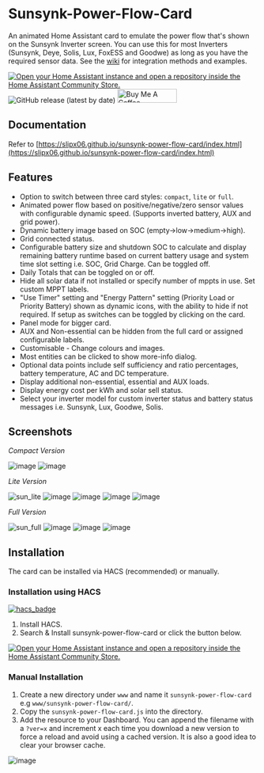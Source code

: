 # Sunsynk-Power-Flow-Card

An animated Home Assistant card to emulate the power flow that's shown on the Sunsynk Inverter screen. You can use this for most Inverters (Sunsynk, Deye, Solis, Lux, FoxESS and Goodwe) as long as you have the required sensor data. See the [wiki](https://github.com/slipx06/sunsynk-power-flow-card/wiki) for integration methods and examples.

[![Open your Home Assistant instance and open a repository inside the Home Assistant Community Store.](https://my.home-assistant.io/badges/hacs_repository.svg)](https://my.home-assistant.io/redirect/hacs_repository/?owner=slipx06&repository=sunsynk-power-flow-card&category=plugin)
 ![GitHub release (latest by date)](https://img.shields.io/github/v/release/slipx06/sunsynk-power-flow-card?style=for-the-badge) <a href="https://www.buymeacoffee.com/slipx" target="_blank"><img src="https://cdn.buymeacoffee.com/buttons/default-orange.png" alt="Buy Me A Coffee" height="28" width="120"></a>

## Documentation

Refer to [https://slipx06.github.io/sunsynk-power-flow-card/index.html](https://slipx06.github.io/sunsynk-power-flow-card/index.html)

## Features

* Option to switch between three card styles: `compact`, `lite` or `full`.
* Animated power flow based on positive/negative/zero sensor values with configurable dynamic speed. (Supports inverted battery, AUX and grid power).
* Dynamic battery image based on SOC (empty->low->medium->high).
* Grid connected status.
* Configurable battery size and shutdown SOC to calculate and display remaining battery runtime based on current battery usage and system time slot setting i.e. SOC, Grid Charge. Can be toggled off.
* Daily Totals that can be toggled on or off.
* Hide all solar data if not installed or specify number of mppts in use. Set custom MPPT labels.
* "Use Timer" setting and "Energy Pattern" setting (Priority Load or Priority Battery) shown as dynamic icons, with the ability to hide if not required. If setup as switches can be toggled by clicking on the card.
* Panel mode for bigger card.
* AUX and Non-essential can be hidden from the full card or assigned configurable labels.
* Customisable - Change colours and images.
* Most entities can be clicked to show more-info dialog.
* Optional data points include self sufficiency and ratio percentages, battery temperature, AC and DC temperature.
* Display additional non-essential, essential and AUX loads.
* Display energy cost per kWh and solar sell status.
* Select your inverter model for custom inverter status and battery status messages i.e. Sunsynk, Lux, Goodwe, Solis.

## Screenshots
*Compact Version*

![image](https://github.com/slipx06/sunsynk-power-flow-card/assets/7227275/ab3574b1-e8e3-487f-b486-f41c2941763a) 
![image](https://github.com/slipx06/sunsynk-power-flow-card/assets/7227275/d9c58df6-d6d4-4796-97bd-e698298576b4)




*Lite Version*

![sun_lite](https://github.com/slipx06/sunsynk-power-flow-card/assets/7227275/a511b3e5-ad0b-429a-915d-3bc863c1ff65)
![image](https://github.com/slipx06/sunsynk-power-flow-card/assets/7227275/1c44a09b-2914-4cbd-919d-477789137acd)
![image](https://github.com/slipx06/sunsynk-power-flow-card/assets/7227275/9e3b86d7-ba07-4a5f-92c1-2aeddbbe9518)
![image](https://github.com/slipx06/sunsynk-power-flow-card/assets/7227275/df6ec972-cb7e-4b69-925f-e8917ed98c42)
![image](https://github.com/slipx06/sunsynk-power-flow-card/assets/7227275/275b0940-a3eb-428c-8ac0-b56b1a0e543a)

*Full Version*

![sun_full](https://github.com/slipx06/sunsynk-power-flow-card/assets/7227275/791c12a0-e80a-4d30-a211-3c60b4f8ac88)
![image](https://github.com/slipx06/sunsynk-power-flow-card/assets/7227275/cd55d1e7-b821-4b3f-a308-8efca55fdda2)
![image](https://github.com/slipx06/sunsynk-power-flow-card/assets/7227275/fe4157a8-4f87-4296-b48e-2a6819c00106)
![image](https://github.com/slipx06/sunsynk-power-flow-card/assets/7227275/8f5f9f90-513a-460e-b96c-9043c9a3276d)

## Installation

The card can be installed via HACS (recommended) or manually.

### Installation using HACS
[![hacs_badge](https://img.shields.io/badge/HACS-Default-blue.svg)](https://github.com/custom-components/hacs)


1. Install HACS.
2. Search & Install sunsynk-power-flow-card or click the button below.

[![Open your Home Assistant instance and open a repository inside the Home Assistant Community Store.](https://my.home-assistant.io/badges/hacs_repository.svg)](https://my.home-assistant.io/redirect/hacs_repository/?owner=slipx06&repository=sunsynk-power-flow-card&category=plugin)

### Manual Installation

1. Create a new directory under `www` and name it `sunsynk-power-flow-card` e.g `www/sunsynk-power-flow-card/`.
2. Copy the `sunsynk-power-flow-card.js` into the directory.
3. Add the resource to your Dashboard. You can append the filename with a `?ver=x` and increment x each time you download a new version to force a reload and avoid using a cached version. It is also a good idea to clear your browser cache.

![image](https://user-images.githubusercontent.com/7227275/235441241-93ab0c7d-341d-428f-8ca8-60ec932dde2d.png)


